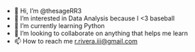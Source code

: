 - 👋 Hi, I’m @thesageRR3
- 👀 I’m interested in Data Analysis because I <3 baseball
- 🌱 I’m currently learning Python
- 💞️ I’m looking to collaborate on anything that helps me learn
- 📫 How to reach me r.rivera.iii@gmail.com

<!---
thesageRR3/thesageRR3 is a ✨ special ✨ repository because its `README.md` (this file) appears on your GitHub profile.
You can click the Preview link to take a look at your changes.
--->
